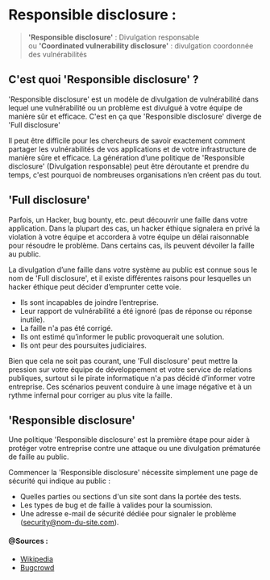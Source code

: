 # Responsible disclosure :
> **'Responsible disclosure'** : Divulgation responsable  
> ou **'Coordinated vulnerability disclosure'** : divulgation coordonnée des vulnérabilités

## C'est quoi 'Responsible disclosure' ?
'Responsible disclosure' est un modèle de divulgation de vulnérabilité dans lequel une vulnérabilité ou un problème 
est divulgué à votre équipe de manière sûr et efficace.
C'est en ça que 'Responsible disclosure' diverge de 'Full disclosure'

Il peut être difficile pour les chercheurs de savoir exactement comment partager les vulnérabilités de vos applications 
et de votre infrastructure de manière sûre et efficace. La génération d’une politique de 'Responsible disclosure' 
(Divulgation responsable) peut être déroutante et prendre du temps, c'est pourquoi de nombreuses organisations 
n’en créent pas du tout.


## 'Full disclosure'
Parfois, un Hacker, bug bounty, etc. peut découvrir une faille dans votre application. Dans la plupart des cas, 
un hacker éthique signalera en privé la violation à votre équipe et accordera à votre équipe un délai raisonnable pour 
résoudre le problème. Dans certains cas, ils peuvent dévoiler la faille au public.

La divulgation d’une faille dans votre système au public est connue sous le nom de 'Full disclosure', et il existe 
différentes raisons pour lesquelles un hacker éthique peut décider d’emprunter cette voie.

- Ils sont incapables de joindre l’entreprise.
- Leur rapport de vulnérabilité a été ignoré (pas de réponse ou réponse inutile).
- La faille n'a pas été corrigé.
- Ils ont estimé qu’informer le public provoquerait une solution.
- Ils ont peur des poursuites judiciaires.

Bien que cela ne soit pas courant, une 'Full disclosure' peut mettre la pression sur votre équipe de développement 
et votre service de relations publiques, surtout si le pirate informatique n'a pas décidé d’informer votre entreprise. 
Ces scénarios peuvent conduire à une image négative et à un rythme infernal pour corriger au plus vite la faille.


## 'Responsible disclosure'
Une politique 'Responsible disclosure' est la première étape pour aider à protéger votre entreprise contre une attaque
ou une divulgation prématurée de faille au public.

Commencer la 'Responsible disclosure' nécessite simplement une page de sécurité qui indique au public :

- Quelles parties ou sections d'un site sont dans la portée des tests.
- Les types de bug et de faille à valides pour la soumission.
- Une adresse e-mail de sécurité dédiée pour signaler le problème (security@nom-du-site.com).

#### @Sources :
- [Wikipedia](https://en.wikipedia.org/wiki/Responsible_disclosure#:~:text=In%20computer%20security%2C%20responsible%20disclosure,to%20be%20patched%20or%20mended.)
- [Bugcrowd](https://www.bugcrowd.com/resource/what-is-responsible-disclosure/)
